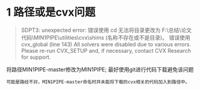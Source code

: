 # 1 路径或是cvx问题

>   SDPT3: unexpected error:
    错误使用 cd
    无法将目录更改为 F:\总结\论文代码\MIN1PIPE\utilities\cvx\shims (名称不存在或不是目录)。
    错误使用 cvx_global (line 143)
    All solvers were disabled due to various errors.
    Please re-run CVX_SETUP and, if necessary, contact CVX Research for support.

将路径MIN1PIPE-master修改为MIN1PIPE; 最好使用git进行代码下载避免该问题

    可能是路经不对，MIN1PIPE-master命名时并未能将下载的cvx相关的代码加入到路径中。

